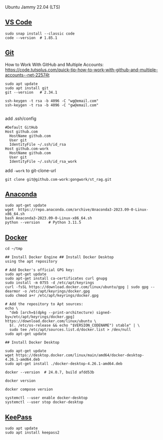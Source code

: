 Ubuntu Jammy 22.04 (LTS)

## [VS Code](https://phoenixnap.com/kb/install-vscode-ubuntu)
```
sudo snap install --classic code
code --version  # 1.85.1
```

## [Git](https://phoenixnap.com/kb/how-to-install-git-on-ubuntu)
How to Work With GitHub and Multiple Accounts: 
https://code.tutsplus.com/quick-tip-how-to-work-with-github-and-multiple-accounts--net-22574t

```
sudo apt update
sudo apt install git
git --version   # 2.34.1

ssh-keygen -t rsa -b 4096 -C "wg@email.com"    
ssh-keygen -t rsa -b 4096 -C "gw@email.com"


```
add .ssh/config
```
#Default GitHub 
Host github.com
  HostName github.com
  User git
  IdentityFile ~/.ssh/id_rsa
Host github.com-work
  HostName github.com
  User git
  IdentityFile ~/.ssh/id_rsa_work
```

add `-work` to git-clone-url
```
git clone git@github.com-work:gongwork/st_rag.git
```



## [Anaconda](https://www.hostinger.com/tutorials/how-to-install-anaconda-on-ubuntu/)
```
sudo apt-get update
wget  https://repo.anaconda.com/archive/Anaconda3-2023.09-0-Linux-x86_64.sh
bash Anaconda3-2023.09-0-Linux-x86_64.sh
python --version    # Python 3.11.5
```

## [Docker](https://docs.docker.com/engine/install/ubuntu/)

```
cd ~/tmp

## Install Docker Engine ## Install Docker Desktop
using the apt repository

# Add Docker's official GPG key:
sudo apt-get update
sudo apt-get install ca-certificates curl gnupg
sudo install -m 0755 -d /etc/apt/keyrings
curl -fsSL https://download.docker.com/linux/ubuntu/gpg | sudo gpg --dearmor -o /etc/apt/keyrings/docker.gpg
sudo chmod a+r /etc/apt/keyrings/docker.gpg

# Add the repository to Apt sources:
echo \
  "deb [arch=$(dpkg --print-architecture) signed-by=/etc/apt/keyrings/docker.gpg] https://download.docker.com/linux/ubuntu \
  $(. /etc/os-release && echo "$VERSION_CODENAME") stable" | \
  sudo tee /etc/apt/sources.list.d/docker.list > /dev/null
sudo apt-get update

## Install Docker Desktop

sudo apt-get update
wget https://desktop.docker.com/linux/main/amd64/docker-desktop-4.26.1-amd64.deb
sudo apt-get install ./docker-desktop-4.26.1-amd64.deb

docker --version  # 24.0.7, build afdd53b

docker version

docker compose version

systemctl --user enable docker-desktop
systemctl --user stop docker-desktop
```

## [KeePass](https://linux.how2shout.com/install-keepass-password-manager-on-ubuntu-20-04-lts/)

```
sudo apt update
sudo apt install keepass2
```

